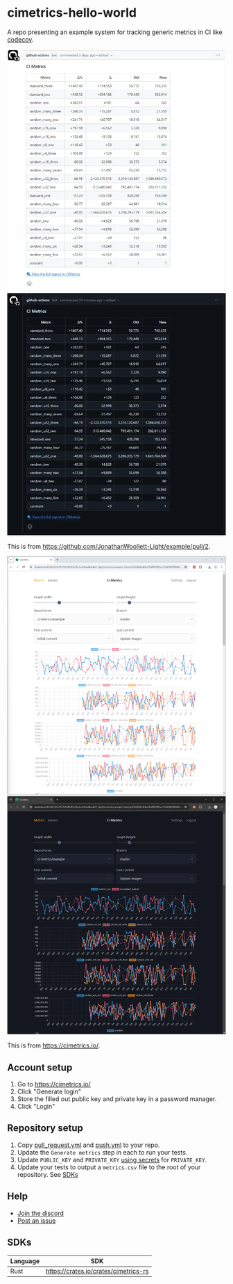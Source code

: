 # cimetrics-hello-world

A repo presenting an example system for tracking generic metrics in CI like [codecov](https://about.codecov.io).

![Example PR comment](./example_pr_light.webp#gh-light-mode-only)
![Example PR comment](./example_pr_dark.webp#gh-dark-mode-only)

This is from https://github.com/JonathanWoollett-Light/example/pull/2.

![Example display one](./example_display_light.webp#gh-light-mode-only)
![Example display one](./example_display_dark.webp#gh-dark-mode-only)

This is from https://cimetrics.io/.

## Account setup

1. Go to https://cimetrics.io/
2. Click "Generate login"
3. Store the filled out public key and private key in a password manager.
4. Click "Login"

## Repository setup

1.  Copy [pull_request.yml](./.github/workflows/pull_request.yml) and [push.yml](./.github/workflows/push.yml) to your repo.
2.  Update the `Generate metrics` step in each to run your tests.
3.  Update `PUBLIC_KEY` and `PRIVATE_KEY` [using secrets](https://docs.github.com/en/actions/security-guides/using-secrets-in-github-actions) for `PRIVATE_KEY`.
4.  Update your tests to output a `metrics.csv` file to the root of your repository.
    See [SDKs](#sdks)

## Help

- [Join the discord](https://discord.gg/eYjfCVk3BF)
- [Post an issue](https://github.com/ci-metrics/example/issues)

## SDKs

Language | SDK
---|---
Rust|https://crates.io/crates/cimetrics-rs